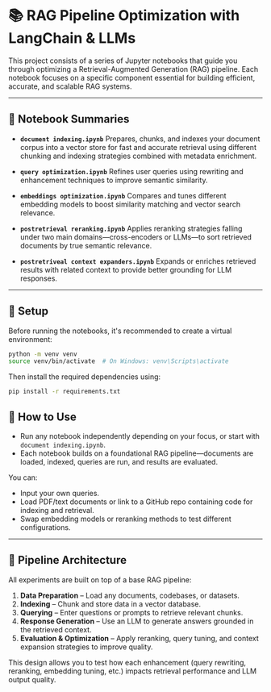 # 📚 RAG Pipeline Optimization with LangChain & LLMs

This project consists of a series of Jupyter notebooks that guide you through optimizing a Retrieval-Augmented Generation (RAG) pipeline. Each notebook focuses on a specific component essential for building efficient, accurate, and scalable RAG systems.

---

## 📘 Notebook Summaries

* **`document indexing.ipynb`**
  Prepares, chunks, and indexes your document corpus into a vector store for fast and accurate retrieval using different chunking and indexing strategies combined with metadata enrichment.

* **`query optimization.ipynb`**
  Refines user queries using rewriting and enhancement techniques to improve semantic similarity.

* **`embeddings optimization.ipynb`**
  Compares and tunes different embedding models to boost similarity matching and vector search relevance.

* **`postretrieval reranking.ipynb`**
  Applies reranking strategies falling under two main domains—cross-encoders or LLMs—to sort retrieved documents by true semantic relevance.

* **`postretriveal context expanders.ipynb`**
  Expands or enriches retrieved results with related context to provide better grounding for LLM responses.

---

## 🔧 Setup

Before running the notebooks, it's recommended to create a virtual environment:

```bash
python -m venv venv
source venv/bin/activate  # On Windows: venv\Scripts\activate
```

Then install the required dependencies using:

```bash
pip install -r requirements.txt
```

## 🚀 How to Use

* Run any notebook independently depending on your focus, or start with `document indexing.ipynb`.
* Each notebook builds on a foundational RAG pipeline—documents are loaded, indexed, queries are run, and results are evaluated.

You can:

* Input your own queries.
* Load PDF/text documents or link to a GitHub repo containing code for indexing and retrieval.
* Swap embedding models or reranking methods to test different configurations.

---

## 🧠 Pipeline Architecture

All experiments are built on top of a base RAG pipeline:

1. **Data Preparation** – Load any documents, codebases, or datasets.
2. **Indexing** – Chunk and store data in a vector database.
3. **Querying** – Enter questions or prompts to retrieve relevant chunks.
4. **Response Generation** – Use an LLM to generate answers grounded in the retrieved context.
5. **Evaluation & Optimization** – Apply reranking, query tuning, and context expansion strategies to improve quality.

This design allows you to test how each enhancement (query rewriting, reranking, embedding tuning, etc.) impacts retrieval performance and LLM output quality.



